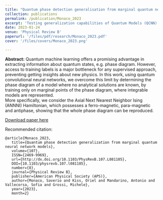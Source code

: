 ```yaml
---
title: "Quantum phase detection generalisation from marginal quantum neural network models"
collection: publications
permalink: /publication/Monaco_2023
excerpt: 'Testing generalization capabilities of Quantum Models (QCNN) in the context of detecting phase transition of the ANNNI spin model.'
date: 2023-01-24
venue: 'Physical Review B'
paperurl: '/files/pdf/research/Monaco_2023.pdf'
cover: '/files/covers/Monaco_2023.png'

---
```

**Abstract:** Quantum machine learning offers a promising advantage in extracting information about quantum
states, e.g. phase diagram. However, access to training labels is a major bottleneck for any
supervised approach, preventing getting insights about new physics. In this work, using quantum convolutional neural networks, we overcome this limit by determining the phase diagram of a model where no analytical solutions are known, by training only on marginal points of the phase diagram, where integrable models are represented.  
More specifically, we consider the Axial Next Nearest  Neighbor Ising (ANNNI) Hamiltonian, which possesses a ferro-magnetic, para-magnetic and antiphase, showing that the whole phase diagram can be reproduced.

[Download paper here](http://saveriomonaco.github.io/files/pdf/research/Monaco_2023.pdf/)

Recommended citation: 

```
@article{Monaco_2023,
   title={Quantum phase detection generalization from marginal quantum neural network models},
   volume={107},
   ISSN={2469-9969},
   url={http://dx.doi.org/10.1103/PhysRevB.107.L081105},
   DOI={10.1103/physrevb.107.l081105},
   number={8},
   journal={Physical Review B},
   publisher={American Physical Society (APS)},
   author={Monaco, Saverio and Kiss, Oriel and Mandarino, Antonio and Vallecorsa, Sofia and Grossi, Michele},
   year={2023},
   month=2}
```